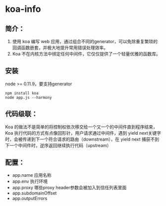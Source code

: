 koa-info
========

## 简介：

1. 使用 koa 编写 web 应用，通过组合不同的generator，可以免除重复繁琐的回调函数嵌套，并极大地提升常用错误处理效率。
2. Koa 不在内核方法中绑定任何中间件，它仅仅提供了一个轻量优雅的函数库。


## 安装

node >= 0.11.9，要支持generator

```shell
npm install koa
node app.js --harmony
```

## 代码级联：

Koa 的做法不是简单的将控制权依次移交给一个又一个的中间件直到程序结束，
Koa 执行代码的方式有点像回形针，用户请求通过中间件，遇到 yield next关键字时，会被传递到下一个符合请求的路由（downstream），在 yield next 捕获不到下一个中间件时，逆序返回继续执行代码（upstream）


## 配置：

* app.name 				 应用名称
* app.env 				 执行环境 
* app.proxy              哪些proxy header参数会被加入到信任列表里面
* app.subdomainOffset    
* app.outputErrors




